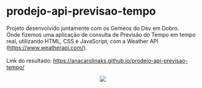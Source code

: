 # prodejo-api-previsao-tempo

Projeto desenvolvido juntamente com os Gemeos do Dev em Dobro.</br>
Onde fizemos uma aplicação de consulta de Previsão do Tempo em tempo real, utilizando HTML, CSS e JavaScript, com a Weather API (https://www.weatherapi.com/).</br>
<br>
Link do resultado: https://anacarolinaks.github.io/prodejo-api-previsao-tempo/

<p align="center">
  <img aling="center" src="https://user-images.githubusercontent.com/74038190/212284115-f47cd8ff-2ffb-4b04-b5bf-4d1c14c0247f.gif">
</p>
